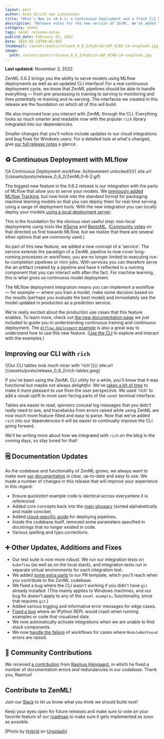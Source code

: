 ```yaml
---
layout: post
author: Alex Strick van Linschoten
title: "What's New in v0.6.2: ♻️ Continuous Deployment and a fresh CLI 👩‍💻"
description: "Release notes for the new version of ZenML. We've added the ability to serve models using MLflow deployments, and we've refreshed how our CLI looks using the popular 'rich' library. You'll also find a lot of smaller improvements, documentation additions and bug fixes in this release."
category: zenml
tags: zenml release-notes
publish_date: February 23, 2022
date: 2022-02-23T00:02:00Z
thumbnail: /assets/posts/release_0_6_2/hybrid-uGP_6CAD-14-unsplash.jpg
image:
  path: /assets/posts/release_0_6_2/hybrid-uGP_6CAD-14-unsplash.jpg
---
```


**Last updated:** November 3, 2022.

ZenML 0.6.2 brings you the ability to serve models using MLflow deployments as well as an updated CLI interface! For a real continuous deployment cycle, we know that ZenML pipelines should be able to handle everything — from pre-processing to training to serving to monitoring and then potentially re-training and re-serving. The interfaces we created in this release are the foundation on which all of this will build.

We also improved how you interact with ZenML through the CLI. Everything looks so much smarter and readable now with the popular `rich` library integrated into our dependencies.

Smaller changes that you'll notice include updates to our cloud integrations and bug fixes for Windows users. For a detailed look at what's changed, give [our full release notes](https://github.com/zenml-io/zenml/releases/tag/0.6.2) a glance.

## ♻️ Continuous Deployment with MLflow

![A Continuous Deployment workflow. Achievement unlocked!]({{ site.url }}/assets/posts/release_0_6_2/ZenML0-6-2.gif)

The biggest new feature in the 0.6.2 release is our integration with the parts of MLflow that allow you to serve your models. We [previously added MLflow Tracking](https://blog.zenml.io/zero-five-seven-release/), but now hook into the standard format for packaging machine learning models so that you can deploy them for real-time serving using a range of deployment tools. With the new integration you can locally deploy your models [using a local deployment server](https://mlflow.org/docs/latest/models.html#deploy-mlflow-models).

This is the foundation for the obvious next useful step: non-local deployments using tools like [KServe](https://github.com/kserve/kserve) and [BentoML](https://github.com/bentoml/BentoML). ([Community votes](https://github.com/zenml-io/zenml/discussions/215) on that directed us first towards MLflow, but we realize that there are several other options that are commonly used.)

As part of this new feature, we added a new concept of a 'service'. The service extends the paradigm of a ZenML pipeline to now cover long-running processes or workflows; you are no longer limited to executing run-to-completion pipelines or mini-jobs. With services you can therefore serve the an artifact created by a pipeline and have it reflected in a running component that you can interact with after-the fact. For machine learning, this is what gives us continuous model deployment.

The MLflow deployment integration means you can implement a workflow — for example — where you train a model, make some decision based on the results (perhaps you evaluate the best model) and immediately see the model updated in production as a prediction service.

We're really excited about the production use cases that this feature enables. To learn more, check out [the new documentation page](https://zenml.io/features/ct-cd) we just included to guide you in understanding continuous training and continuous deployment. The [`mlflow_deployment` example](https://github.com/zenml-io/zenml/tree/main/examples) is also a great way to understand how to use this new feature. ([Use the CLI](https://blog.zenml.io/examples-cli/) to explore and interact with the examples.)

## Improving our CLI with `rich`

![Our CLI tables look much nicer with 'rich']({{ site.url }}/assets/posts/release_0_6_2/rich-tables.jpeg)

If you've been using the ZenML CLI utility for a while, you'll know that it was functional but maybe not always *delightful*. We've [taken a bit of time](https://github.com/zenml-io/zenml/pull/392) to make it more pleasant to use from the user perspective. We used 'rich' to add a visual uplift to most user-facing parts of the `zenml` terminal interface. 

Tables are easier to read, spinners conceal log messages that you didn't really need to see, and tracebacks from errors raised while using ZenML are now much more feature-filled and easy to parse. Now that we've added `rich` into our dependencies it will be easier to continually improve the CLI going forward.

We'll be writing more about how we integrated with `rich` on the blog in the coming days, so stay tuned for that!

## 🗒 Documentation Updates

As the codebase and functionality of ZenML grows, we always want to make sure [our documentation](https://docs.zenml.io/) is clear, up-to-date and easy to use. We made a number of changes in this release that will improve your experience in this regard:

- Ensure *quickstart* example code is identical across everywhere it is referenced.
- Added core concepts back into the [main glossary](https://docs.zenml.io/) (sorted alphabetically and made concise).
- Added [cloud-specific guide](https://docs.zenml.io/) for deploying pipelines.
- Inside the codebase itself, removed some parameters specified in docstrings that no longer existed in code.
- Various spelling and typo corrections.

## ➕ Other Updates, Additions and Fixes

- Our test suite is now more robust. We run our integration tests on `kubeflow` (as well as on the local stack), and integration tests run in separate virtual environments for each integration test.
- We added [some extra parts](https://github.com/zenml-io/zenml/pull/411) to our PR template, which you'll reach when you contribute to the ZenML codebase.
- We fixed a bug where the CLI wasn't working if you didn't have `git` already installed. (This mainly applies to Windows machines, and our bug fix doesn't apply to any of the `zenml example…` functionality, since that requires `git`.)
- Added various logging and informative error messages for edge cases.
- [Fixed a bug](https://github.com/zenml-io/zenml/pull/416) where an IPython REPL would crash when running examples or code that visualized data.
- We now automatically activate integrations when we are unable to find stack components.
- We now [handle the failure](https://github.com/zenml-io/zenml/pull/390) of workflows for cases where `ModuleNotFound` errors are raised.

## 🙌 Community Contributions

We received [a contribution](https://github.com/zenml-io/zenml/pull/422) from [Rasmus Halvgaard](https://github.com/halvgaard), in which he fixed a number of documentation errors and redundancies in our codebase. Thank you, Rasmus!

## Contribute to ZenML!

Join our [Slack](https://zenml.io/slack-invite/) to let us know what you think we should build next!

Keep your eyes open for future releases and make sure to vote on your favorite feature of our [roadmap](https://zenml.io/roadmap) to make sure it gets implemented as soon as possible.

[Photo by <a href="https://unsplash.com/@artbyhybrid?utm_source=unsplash&utm_medium=referral&utm_content=creditCopyText">Hybrid</a> on <a href="https://unsplash.com/s/photos/balloons?utm_source=unsplash&utm_medium=referral&utm_content=creditCopyText">Unsplash</a>]